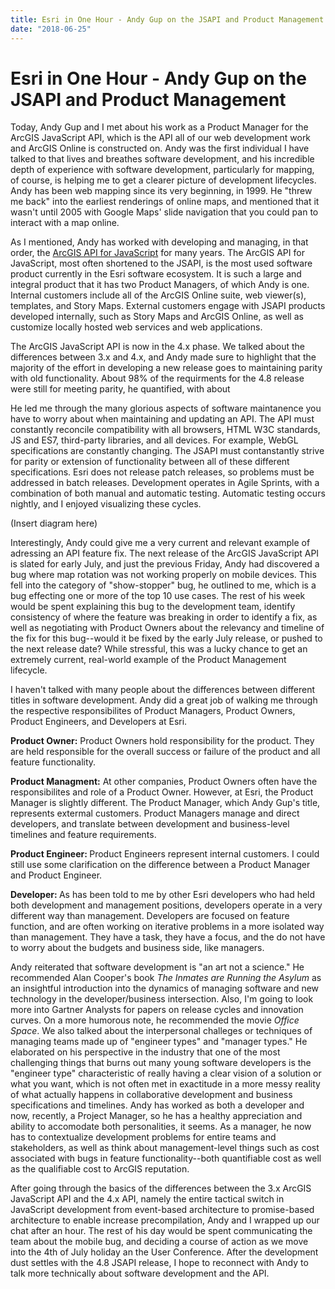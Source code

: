 ```yaml
---
title: Esri in One Hour - Andy Gup on the JSAPI and Product Management 
date: "2018-06-25" 
---
```

# Esri in One Hour - Andy Gup on the JSAPI and Product Management 

Today, Andy Gup and I met about his work as a Product Manager for the ArcGIS JavaScript API, which is the API all of our web development work and ArcGIS Online is constructed on. Andy was the first individual I have talked to that lives and breathes software development, and his incredible depth of experience with software development, particularly for mapping, of course, is helping me to get a clearer picture of development lifecycles. Andy has been web mapping since its very beginning, in 1999. He "threw me back" into the earliest renderings of online maps, and mentioned that it wasn't until 2005 with Google Maps' slide navigation that you could pan to interact with a map online. 

As I mentioned, Andy has worked with developing and managing, in that order, the [ArcGIS API for JavaScript](https://developers.arcgis.com/javascript/latest/api-reference/index.html) for many years. The ArcGIS API for JavaScript, most often shortened to the JSAPI, is the most used software product currently in the Esri software ecosystem. It is such a large and integral product that it has two Product Managers, of which Andy is one. Internal customers include all of the ArcGIS Online suite, web viewer(s), templates, and Story Maps. External customers engage with JSAPI products developed internally, such as Story Maps and ArcGIS Online, as well as customize locally hosted web services and web applications. 

The ArcGIS JavaScript API is now in the 4.x phase. We talked about the differences between 3.x and 4.x, and Andy made sure to highlight that the majority of the effort in developing a new release goes to maintaining parity with old functionality. About 98% of the requirments for the 4.8 release were still for meeting parity, he quantified, with about 

He led me through the many glorious aspects of software maintanence you have to worry about when maintaining and updating an API.  The API must constantly reconcile compatibility with all browsers, HTML W3C standards, JS and ES7, third-party libraries, and all devices. For example, WebGL specifications are constantly changing. The JSAPI must contanstantly strive for parity or extension of functionality between all of these different specifications. Esri does not release patch releases, so problems must be addressed in batch releases. Development operates in Agile Sprints, with a combination of both manual and automatic testing. Automatic testing occurs nightly, and I enjoyed visualizing these cycles. 

(Insert diagram here)

Interestingly, Andy could give me a very current and relevant example of adressing an API feature fix. The next release of the ArcGIS JavaScript API is slated for early July, and just the previous Friday, Andy had discovered a bug where map rotation was not working properly on mobile devices. This fell into the category of "show-stopper" bug, he outlined to me, which is a bug effecting one or more of the top 10 use cases. The rest of his week would be spent explaining this bug to the development team, identify consistency of where the feature was breaking in order to identify a fix, as well as negotiating with Product Owners about the relevancy and timeline of the fix for this bug--would it be fixed by the early July release, or pushed to the next release date? While stressful, this was a lucky chance to get an extremely current, real-world example of the Product Management lifecycle. 

I haven't talked with many people about the differences between different titles in software development. Andy did a great job of walking me through the respective responsibilites of Product Managers, Product Owners, Product Engineers, and Developers at Esri. 

<strong>Product Owner:</strong> Product Owners hold responsibility for the product. They are held responsible for the overall success or failure of the product and all feature functionality. 

<strong>Product Managment:</strong> At other companies, Product Owners often have the responsibilites and role of a Product Owner. However, at Esri, the Product Manager is slightly different. The Product Manager, which Andy Gup's title, represents extermal customers. Product Managers manage and direct developers, and translate between development and business-level timelines and feature requirements. 

<strong>Product Engineer: </strong>Product Engineers represent internal customers. I could still use some clarification on the difference between a Product Manager and Product Engineer. 

<strong>Developer: </strong>As has been told to me by other Esri developers who had held both development and management positions, developers operate in a very different way than management. Developers are focused on feature function, and are often working on iterative problems in a more isolated way than management. They have a task, they have a focus, and the do not have to worry about the budgets and business side, like managers. 

Andy reiterated that software development is "an art not a science." He recommended Alan Cooper's book <i>The Inmates are Running the Asylum</i> as an insightful introduction into the dynamics of managing software and new technology in the developer/business intersection. Also, I'm going to look more into Gartner Analysts for papers on release cycles and innovation curves. On a more humorous note, he recommended the movie <i>Office Space</i>. We also talked about the interpersonal challeges or techniques of managing teams made up of "engineer types" and "manager types." He elaborated on his perspective in the industry that one of the most challenging things that burns out many young software developers is the "engineer type" characteristic of really having a clear vision of a solution or what you want, which is not often met in exactitude in a more messy reality of what actually happens in collaborative development and business specifications and timelines. Andy has worked as both a developer and now, recently, a Project Manager, so he has a healthy appreciation and ability to accomodate both personalities, it seems. As a manager, he now has to contextualize development problems for entire teams and stakeholders, as well as think about management-level things such as cost associated with bugs in feature functionality--both quantifiable cost as well as the qualifiable cost to ArcGIS reputation. 

After going through the basics of the differences between the 3.x ArcGIS JavaScript API and the 4.x API, namely the entire tactical switch in JavaScript development from event-based architecture to promise-based architecture to enable increase precompilation, Andy and I wrapped up our chat after an hour. The rest of his day would be spent communicating the team about the mobile bug, and deciding a course of action as we move into the 4th of July holiday an the User Conference. After the development dust settles with the 4.8 JSAPI release, I hope to reconnect with Andy to talk more technically about software development and the API. 

